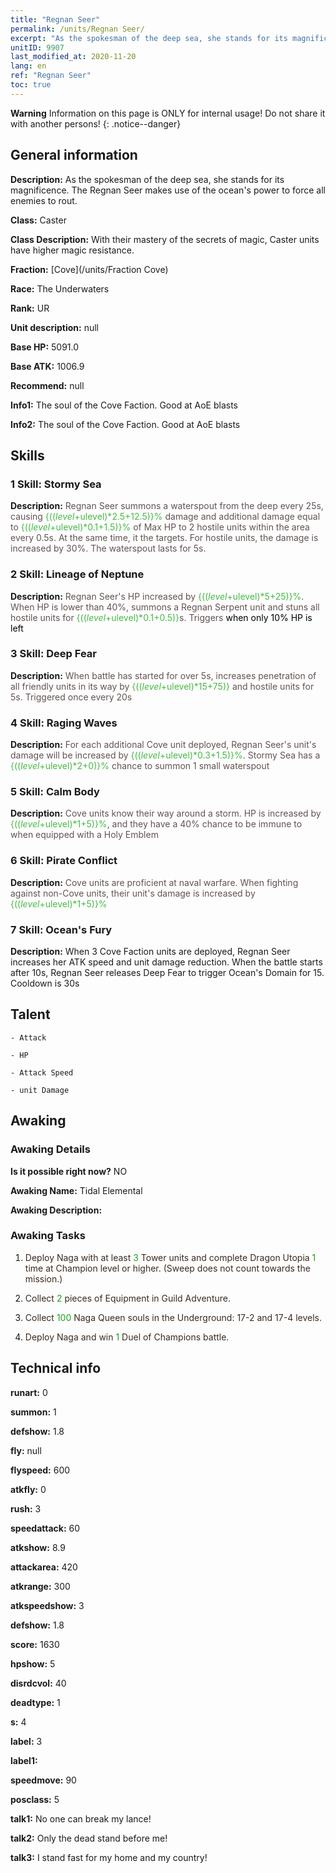 ```yaml
---
title: "Regnan Seer"
permalink: /units/Regnan Seer/
excerpt: "As the spokesman of the deep sea, she stands for its magnificence. The Regnan Seer makes use of the ocean's power to force all enemies to rout."
unitID: 9907
last_modified_at: 2020-11-20
lang: en
ref: "Regnan Seer"
toc: true
---
```

**Warning** Information on this page is ONLY for internal usage! Do not share it with another persons!
{: .notice--danger}

## General information
 **Description:** As the spokesman of the deep sea, she stands for its magnificence. The Regnan Seer makes use of the ocean's power to force all enemies to rout.

 **Class:** Caster

 **Class Description:** With their mastery of the secrets of magic, Caster units have higher magic resistance.

 **Fraction:** [Cove](/units/Fraction Cove)

 **Race:** The Underwaters

 **Rank:** UR

 **Unit description:** null

 **Base HP:** 5091.0

 **Base ATK:** 1006.9

 **Recommend:** null

 **Info1:** The soul of the Cove Faction. Good at AoE blasts

 **Info2:** The soul of the Cove Faction. Good at AoE blasts

## Skills
### 1 Skill: Stormy Sea
 **Description:** <span style="color: #645252">Regnan Seer summons a waterspout from the deep every 25s, causing <span style="color: black"><span style="color: #48b946">{(($level+$ulevel)*2.5+12.5)}%<span style="color: black"><span style="color: #645252"> damage and additional damage equal to <span style="color: black"><span style="color: #48b946">{(($level+$ulevel)*0.1+1.5)}%<span style="color: black"><span style="color: #645252"> of Max HP to 2 hostile units within the area every 0.5s. At the same time, it <span style="color: black"><span style="color: #48b946"><emaciates><span style="color: black"><span style="color: #645252"> the targets. For <deterred> hostile units, the damage is increased by 30%. The waterspout lasts for 5s.<span style="color: black">

### 2 Skill: Lineage of Neptune
 **Description:** <span style="color: #645252">Regnan Seer's HP increased by <span style="color: black"><span style="color: #48b946">{(($level+$ulevel)*5+25)}%<span style="color: black"><span style="color: #645252">. When HP is lower than 40%, summons a Regnan Serpent unit and stuns all hostile units for <span style="color: black"><span style="color: #48b946">{(($level+$ulevel)*0.1+0.5)}<span style="color: black"><span style="color: #645252">s. Triggers <span style="color: #F0F000"><Azure Protection><span style="color: black"> when only 10% HP is left

### 3 Skill: Deep Fear
 **Description:** <span style="color: #645252">When battle has started for over 5s, increases penetration of all friendly units in its way by <span style="color: black"><span style="color: #48b946">{(($level+$ulevel)*15+75)}<span style="color: black"><span style="color: #645252"> and <span style="color: black"><span style="color: #48b946"><Emaciates><span style="color: black"><span style="color: #645252"> hostile units for 5s. Triggered once every 20s<span style="color: black">

### 4 Skill: Raging Waves
 **Description:** <span style="color: #645252">For each additional Cove unit deployed, Regnan Seer's unit's damage will be increased by <span style="color: black"><span style="color: #48b946">{(($level+$ulevel)*0.3+1.5)}%<span style="color: black"><span style="color: #645252">. Stormy Sea has a <span style="color: black"><span style="color: #48b946">{(($level+$ulevel)*2+0)}%<span style="color: black"><span style="color: #645252"> chance to summon 1 small waterspout<span style="color: black">

### 5 Skill: Calm Body
 **Description:** <span style="color: #645252">Cove units know their way around a storm. HP is increased by <span style="color: black"><span style="color: #48b946">{(($level+$ulevel)*1+5)}%<span style="color: black"><span style="color: #645252">, and they have a 40% chance to be immune to <stun> when equipped with a Holy Emblem<span style="color: black">

### 6 Skill: Pirate Conflict
 **Description:** <span style="color: #645252">Cove units are proficient at naval warfare. When fighting against non-Cove units, their unit's damage is increased by <span style="color: black"><span style="color: #48b946">{(($level+$ulevel)*1+5)}%<span style="color: black"><span style="color: #645252"><span style="color: black">

### 7 Skill: Ocean's Fury
 **Description:** When 3 Cove Faction units are deployed, Regnan Seer increases her ATK speed and unit damage reduction. When the battle starts after 10s, Regnan Seer releases Deep Fear to trigger Ocean's Domain for 15. Cooldown is 30s

## Talent

    - Attack

    - HP

    - Attack Speed

    - unit Damage

## Awaking
### Awaking Details
 **Is it possible right now?** NO

 **Awaking Name:** Tidal Elemental

 **Awaking Description:** 

### Awaking Tasks
 1. <span style="color: #3c2a1e">Deploy Naga with at least <span style="color: black"><span style="color: #1ca216">3<span style="color: black"><span style="color: #3c2a1e"> Tower units and complete Dragon Utopia <span style="color: black"><span style="color: #1ca216">1<span style="color: black"><span style="color: #3c2a1e"> time at Champion level or higher. (Sweep does not count towards the mission.)<span style="color: black">

 2. <span style="color: #3c2a1e">Collect <span style="color: black"><span style="color: #1ca216">2<span style="color: black"><span style="color: #3c2a1e"> pieces of Equipment in Guild Adventure.<span style="color: black">

 3. <span style="color: #3c2a1e">Collect <span style="color: black"><span style="color: #1ca216">100<span style="color: black"><span style="color: #3c2a1e"> Naga Queen souls in the Underground: 17-2 and 17-4 levels.<span style="color: black">

 4. <span style="color: #3c2a1e">Deploy Naga and win <span style="color: black"><span style="color: #1ca216">1<span style="color: black"><span style="color: #3c2a1e"> Duel of Champions battle.<span style="color: black">

## Technical info
 **runart:** 0

 **summon:** 1

 **defshow:** 1.8

 **fly:** null

 **flyspeed:** 600

 **atkfly:** 0

 **rush:** 3

 **speedattack:** 60

 **atkshow:** 8.9

 **attackarea:** 420

 **atkrange:** 300

 **atkspeedshow:** 3

 **defshow:** 1.8

 **score:** 1630

 **hpshow:** 5

 **disrdcvol:** 40

 **deadtype:** 1

 **s:** 4

 **label:** 3

 **label1:** 

 **speedmove:** 90

 **posclass:** 5

 **talk1:** No one can break my lance!

 **talk2:** Only the dead stand before me!

 **talk3:** I stand fast for my home and my country!

